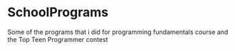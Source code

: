 # SchoolPrograms
Some of the programs that i did for programming fundamentals course and the Top Teen Programmer contest

